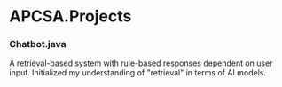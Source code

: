 # APCSA.Projects

### Chatbot.java
A retrieval-based system with rule-based responses dependent on user input. Initialized my understanding of "retrieval" in terms of AI models.
